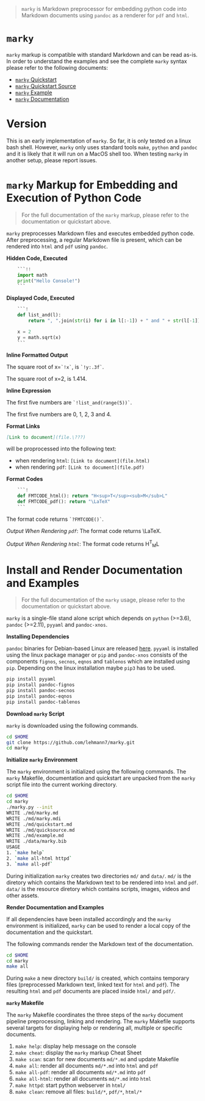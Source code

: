 > `marky` is Markdown preprocessor for embedding python code into
> Markdown documents using `pandoc` as a renderer for `pdf` and `html`.

# `marky`

`marky` markup is compatible with standard Markdown and
can be read  as-is.
In order to understand the examples and see the complete
`marky` syntax please refer to the following documents:

* [`marky` Quickstart](https://lehmann7.github.io/quickstart.html)
* [`marky` Quickstart Source](https://lehmann7.github.io/quicksource.html)
* [`marky` Example](https://lehmann7.github.io/example.html)
* [`marky` Documentation](https://lehmann7.github.io/marky.html)

# Version

This is an early implementation of `marky`. So far, it is only tested on
a linux bash shell. However, `marky` only uses standard tools `make`,
`python` and `pandoc` and it is likely that it will run on a MacOS shell
too. When testing `marky` in another setup, please report issues.

# `marky` Markup for Embedding and Execution of Python Code

> For the full documentation of the `marky` markup, please refer to the
> documentation or quickstart above.

`marky` preprocesses Markdown files and executes embedded python code.
After preprocessing, a regular Markdown file is present, which can be
rendered into `html` and `pdf` using `pandoc`.

**Hidden Code, Executed**

```python
	```!!
	import math
	print("Hello Console!")
	```
```

**Displayed Code, Executed**

```python
	```!
	def list_and(l):
		return ", ".join(str(i) for i in l[:-1]) + " and " + str(l[-1])

	x = 2
	y = math.sqrt(x)
	```
```

**Inline Formatted Output**

The square root of x=`` `!x` ``, is `` `!y:.3f` ``.

The square root of x=2, is 1.414.

**Inline Expression**

The first five numbers are `` `!list_and(range(5))` ``.

The first five numbers are 0, 1, 2, 3 and 4.

**Format Links**

```md
[Link to document](file.\???)
```

will be proprocessed into the following text:
* when rendering `html`: `[Link to document](file.html)`
* when rendering `pdf`: `[Link to document](file.pdf)`

**Format Codes**

```python
	```!
	def FMTCODE_html(): return "H<sup>T</sup><sub>M</sub>L"
	def FMTCODE_pdf(): return "\LaTeX"
	```
```

The format code returns `` `?FMTCODE()` ``.

*Output When Rendering `pdf`*:
The format code returns \LaTeX.

*Output When Rendering `html`*:
The format code returns H<sup>T</sup><sub>M</sub>L

# Install and Render Documentation and Examples

> For the full documentation of the `marky` usage, please refer to the
> documentation or quickstart above.

`marky` is a single-file stand alone script which depends on
`python` (>=3.6), `pandoc` (>=2.11), `pyyaml` and `pandoc-xnos`.

**Installing Dependencies**

`pandoc` binaries for Debian-based Linux are released
[here](https://github.com/jgm/pandoc/releases).
`pyyaml` is installed using the linux package manager or `pip` and
`pandoc-xnos` consists of the components `fignos`, `secnos`, `eqnos`
and `tablenos` which are installed using `pip`. Depending on the
linux installation maybe `pip3` has to be used.

```bash
pip install pyyaml
pip install pandoc-fignos
pip install pandoc-secnos
pip install pandoc-eqnos
pip install pandoc-tablenos
```

**Download `marky` Script**

`marky` is downloaded using the following commands.

```bash
cd $HOME
git clone https://github.com/lehmann7/marky.git
cd marky
```

**Initialize `marky` Environment**

The `marky` environment is initialized using the following commands.
The `marky` Makefile, documentation and quickstart are unpacked from
the `marky` script file into the current working directory.

```bash
cd $HOME
cd marky
./marky.py --init
WRITE ./md/marky.md
WRITE ./md/marky.mdi
WRITE ./md/quickstart.md
WRITE ./md/quicksource.md
WRITE ./md/example.md
WRITE ./data/marky.bib
USAGE
1. `make help`
2. `make all-html httpd`
3. `make all-pdf`
```

During initialization `marky` creates two directories `md/` and `data/`.
`md/` is the diretory which contains the Markdown text to be rendered
into `html` and `pdf`. `data/` is the resource diretory which contains
scripts, images, videos and other assets.

**Render Documentation and Examples**

If all dependencies have been installed accordingly and the `marky`
environment is initialized, `marky` can be used to render a local
copy of the documentation and the quickstart.

The following commands render the Markdown text of the documentation.

```bash
cd $HOME
cd marky
make all
```

During `make` a new directory `build/` is created, which contains
temporary files (preprocessed Markdown text, linked text for `html`
and `pdf`). The resulting `html` and `pdf` documents are placed inside
`html/` and `pdf/`.

**`marky` Makefile**

The `marky` Makefile coordinates the three steps of the `marky`
document pipeline preprocessing, linking and rendering.
The `marky` Makefile supports several targets for displaying help
or rendering all, multiple or specific documents.

1. `make help`: display help message on the console
2. `make cheat`: display the `marky` markup Cheat Sheet
3. `make scan`: scan for new documents `md/*.md` and update Makefile
4. `make all`: render all documents `md/*.md` into `html` and `pdf`
5. `make all-pdf`: render all documents `md/*.md` into `pdf`
6. `make all-html`: render all documents `md/*.md` into `html`
7. `make httpd`: start python webserver in `html/`
8. `make clean`: remove all files: `build/*`, `pdf/*`, `html/*`
